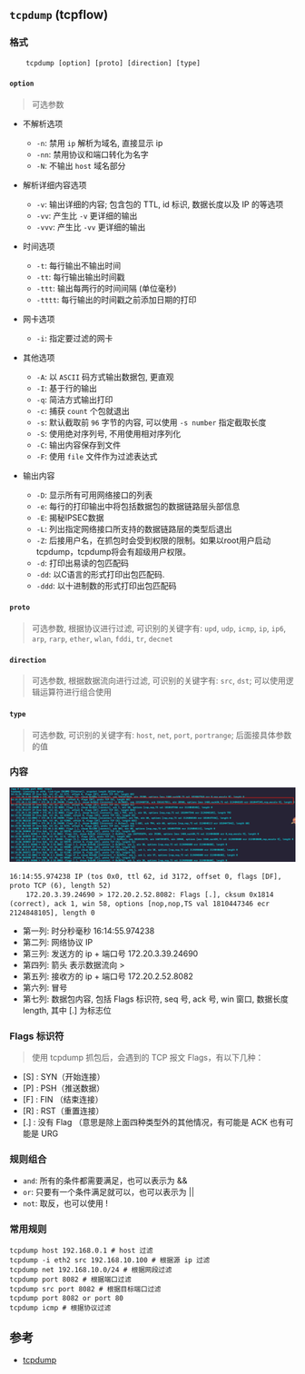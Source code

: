 ## `tcpdump` (tcpflow)

### 格式

```
    tcpdump [option] [proto] [direction] [type]
```
  
#### `option`

>可选参数

- 不解析选项
  - `-n`: 禁用 `ip` 解析为域名, 直接显示 ip
  - `-nn`: 禁用协议和端口转化为名字
  - `-N`: 不输出 `host` 域名部分
  
- 解析详细内容选项
  - `-v`: 输出详细的内容; 包含包的 TTL, id 标识, 数据长度以及 IP 的等选项
  - `-vv`: 产生比 `-v` 更详细的输出
  - `-vvv`: 产生比 `-vv` 更详细的输出

- 时间选项
  - `-t`: 每行输出不输出时间
  - `-tt`: 每行输出输出时间戳
  - `-ttt`: 输出每两行的时间间隔 (单位毫秒)
  - `-tttt`: 每行输出的时间戳之前添加日期的打印

- 网卡选项
  - `-i`: 指定要过滤的网卡

- 其他选项
  - `-A`: 以 `ASCII` 码方式输出数据包, 更直观
  - `-I`: 基于行的输出
  - `-q`: 简洁方式输出打印
  - `-c`: 捕获 `count` 个包就退出
  - `-s`: 默认截取前 `96` 字节的内容, 可以使用 `-s number` 指定截取长度
  - `-S`: 使用绝对序列号, 不用使用相对序列化
  - `-C`: 输出内容保存到文件
  - `-F`: 使用 `file` 文件作为过滤表达式

- 输出内容
  - `-D`: 显示所有可用网络接口的列表
  - `-e`: 每行的打印输出中将包括数据包的数据链路层头部信息
  - `-E`: 揭秘IPSEC数据
  - `-L`: 列出指定网络接口所支持的数据链路层的类型后退出
  - `-Z`: 后接用户名，在抓包时会受到权限的限制。如果以root用户启动tcpdump，tcpdump将会有超级用户权限。
  - `-d`: 打印出易读的包匹配码
  - `-dd`: 以C语言的形式打印出包匹配码.
  - `-ddd`: 以十进制数的形式打印出包匹配码

#### `proto`

>可选参数, 根据协议进行过滤, 可识别的关键字有: `upd`, `udp`, `icmp`, `ip`, `ip6`, `arp`, `rarp`, `ether`, `wlan`, `fddi`, `tr`, `decnet`

#### `direction`

>可选参数, 根据数据流向进行过滤, 可识别的关键字有: `src`, `dst`; 可以使用逻辑运算符进行组合使用

#### `type`

>可选参数, 可识别的关键字有: `host`, `net`, `port`, `portrange`; 后面接具体参数的值


### 内容

![tcpdump content](../media/tcpdump-1.png)

```
16:14:55.974238 IP (tos 0x0, ttl 62, id 3172, offset 0, flags [DF], proto TCP (6), length 52)
    172.20.3.39.24690 > 172.20.2.52.8082: Flags [.], cksum 0x1814 (correct), ack 1, win 58, options [nop,nop,TS val 1810447346 ecr 2124848105], length 0
```

- 第一列: 时分秒毫秒 16:14:55.974238
- 第二列: 网络协议 IP
- 第三列: 发送方的 ip + 端口号 172.20.3.39.24690
- 第四列: 箭头 表示数据流向 >
- 第五列: 接收方的 ip + 端口号 172.20.2.52.8082
- 第六列: 冒号
- 第七列: 数据包内容, 包括 Flags 标识符, seq 号, ack 号, win 窗口, 数据长度 length, 其中 [.] 为标志位

### Flags 标识符

>使用 tcpdump 抓包后，会遇到的 TCP 报文 Flags，有以下几种：

- [S] : SYN（开始连接）
- [P] : PSH（推送数据）
- [F] : FIN （结束连接）
- [R] : RST（重置连接）
- [.] : 没有 Flag （意思是除上面四种类型外的其他情况，有可能是 ACK 也有可能是 URG

### 规则组合

- `and`: 所有的条件都需要满足，也可以表示为 &&
- `or`: 只要有一个条件满足就可以，也可以表示为 ||
- `not`: 取反，也可以使用 !

### 常用规则

```shell
tcpdump host 192.168.0.1 # host 过滤
tcpdump -i eth2 src 192.168.10.100 # 根据源 ip 过滤
tcpdump net 192.168.10.0/24 # 根据网段过滤
tcpdump port 8082 # 根据端口过滤
tcpdump src port 8082 # 根据目标端口过滤
tcpdump port 8082 or port 80
tcpdump icmp # 根据协议过滤
```

## 参考

- [tcpdump](https://baijiahao.baidu.com/s?id=1671144485218215170&wfr=spider&for=pc)
